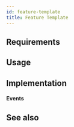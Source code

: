```yaml
---
id: feature-template
title: Feature Template
---
```


<!--- Introduction text, can be a bit personal -->

## Requirements
<!-- Everything that is needed for this feature to work -->

## Usage
<!--- Example script that displays most of the functionality -->

## Implementation
<!--- Implementation details -->

#### Events
<!--- Events this feature emits -->



## See also 
<!--- Any links to the GitHub or docs that might be relevant
- One
- Another
-->
